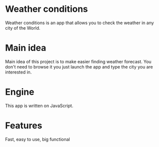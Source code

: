 # Weather conditions
Weather conditions is an app that allows you to check the weather in any city of the World.

# Main idea
Main idea of this project is to make easier finding weather forecast.
You don't need to browse it you just launch the app and type the city you are interested in.

# Engine
This app is written on JavaScript.

# Features
Fast,
easy to use,
big functional

